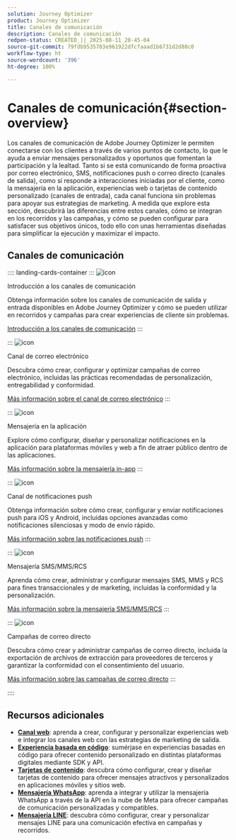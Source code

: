 ```yaml
---
solution: Journey Optimizer
product: Journey Optimizer
title: Canales de comunicación
description: Canales de comunicación
redpen-status: CREATED_||_2025-08-11_20-45-04
source-git-commit: 79fdb9535703e961922dfcfaaad1b6731d2d88c0
workflow-type: ht
source-wordcount: '396'
ht-degree: 100%

---
```



# Canales de comunicación{#section-overview}

Los canales de comunicación de Adobe Journey Optimizer le permiten conectarse con los clientes a través de varios puntos de contacto, lo que le ayuda a enviar mensajes personalizados y oportunos que fomentan la participación y la lealtad. Tanto si se está comunicando de forma proactiva por correo electrónico, SMS, notificaciones push o correo directo (canales de salida), como si responde a interacciones iniciadas por el cliente, como la mensajería en la aplicación, experiencias web o tarjetas de contenido personalizado (canales de entrada), cada canal funciona sin problemas para apoyar sus estrategias de marketing. A medida que explore esta sección, descubrirá las diferencias entre estos canales, cómo se integran en los recorridos y las campañas, y cómo se pueden configurar para satisfacer sus objetivos únicos, todo ello con unas herramientas diseñadas para simplificar la ejecución y maximizar el impacto.

## Canales de comunicación

:::: landing-cards-container
:::
![icon](https://cdn.experienceleague.adobe.com/icons/book.svg)

Introducción a los canales de comunicación

Obtenga información sobre los canales de comunicación de salida y entrada disponibles en Adobe Journey Optimizer y cómo se pueden utilizar en recorridos y campañas para crear experiencias de cliente sin problemas.

[Introducción a los canales de comunicación](../using/channels/gs-channels.md)
:::

:::
![icon](https://cdn.experienceleague.adobe.com/icons/envelope.svg)

Canal de correo electrónico

Descubra cómo crear, configurar y optimizar campañas de correo electrónico, incluidas las prácticas recomendadas de personalización, entregabilidad y conformidad.

[Más información sobre el canal de correo electrónico](email-landing-page.md)
:::

:::
![icon](https://cdn.experienceleague.adobe.com/icons/mobile.svg)

Mensajería en la aplicación

Explore cómo configurar, diseñar y personalizar notificaciones en la aplicación para plataformas móviles y web a fin de atraer público dentro de las aplicaciones.

[Más información sobre la mensajería in-app](in-app-landing-page.md)
:::

:::
![icon](https://cdn.experienceleague.adobe.com/icons/bell.svg)

Canal de notificaciones push

Obtenga información sobre cómo crear, configurar y enviar notificaciones push para iOS y Android, incluidas opciones avanzadas como notificaciones silenciosas y modo de envío rápido.

[Más información sobre las notificaciones push](push-landing-page.md)
:::

:::
![icon](https://cdn.experienceleague.adobe.com/icons/comment-dots.svg)

Mensajería SMS/MMS/RCS

Aprenda cómo crear, administrar y configurar mensajes SMS, MMS y RCS para fines transaccionales y de marketing, incluidas la conformidad y la personalización.

[Más información sobre la mensajería SMS/MMS/RCS](sms-landing-page.md)
:::

:::
![icon](https://cdn.experienceleague.adobe.com/icons/mail-bulk.svg)

Campañas de correo directo

Descubra cómo crear y administrar campañas de correo directo, incluida la exportación de archivos de extracción para proveedores de terceros y garantizar la conformidad con el consentimiento del usuario.

[Más información sobre las campañas de correo directo](direct-mail-landing-page.md)
:::

::::


## Recursos adicionales

- **[Canal web](web-landing-page.md)**: aprenda a crear, configurar y personalizar experiencias web e integrar los canales web con las estrategias de marketing de salida.
- **[Experiencia basada en código](code-based-experience-landing-page.md)**: sumérjase en experiencias basadas en código para ofrecer contenido personalizado en distintas plataformas digitales mediante SDK y API.
- **[Tarjetas de contenido](content-card-landing-page.md)**: descubra cómo configurar, crear y diseñar tarjetas de contenido para ofrecer mensajes atractivos y personalizados en aplicaciones móviles y sitios web.
- **[Mensajería WhatsApp](whatsapp-landing-page.md)**: aprenda a integrar y utilizar la mensajería WhatsApp a través de la API en la nube de Meta para ofrecer campañas de comunicación personalizadas y compatibles.
- **[Mensajería LINE](line-landing-page.md)**: descubra cómo configurar, crear y personalizar mensajes LINE para una comunicación efectiva en campañas y recorridos.
